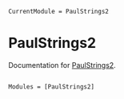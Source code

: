 ```@meta
CurrentModule = PaulStrings2
```

# PaulStrings2

Documentation for [PaulStrings2](https://github.com/jlapeyre/PaulStrings2.jl).

```@index
```

```@autodocs
Modules = [PaulStrings2]
```
